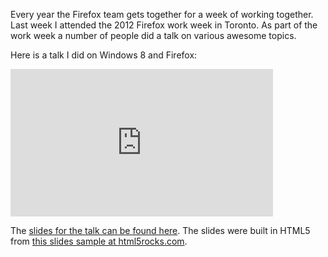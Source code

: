 <script src="http://html5.kaltura.org/js"></script>

Every year the Firefox team gets together for a week of working together.  Last week I attended the 2012 Firefox work week in Toronto.  As part of the work week a number of people did a talk on various awesome topics.  

Here is a talk I did on Windows 8 and Firefox:

<iframe frameborder="0" width="420" height="236" name="vidly-frame" src="http://s.vid.ly/embeded.html?link=4v0i9q&autoplay=false"><a target='_blank' href='http://vid.ly/4v0i9q'><img src='http://cf.cdn.vid.ly/4v0i9q/poster.jpg' /></a></iframe>

The [slides for the talk can be found here][1].  The slides were built in HTML5 from [this slides sample at html5rocks.com][2].

[1]: http://www.brianbondy.com/talks/2012-work-week-win8/#slide1
[2]: http://studio.html5rocks.com/#Deck
